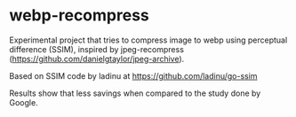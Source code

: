 # webp-recompress
Experimental project that tries to compress image to webp using perceptual difference (SSIM), inspired by jpeg-recompress (https://github.com/danielgtaylor/jpeg-archive).

Based on SSIM code by ladinu at https://github.com/ladinu/go-ssim

Results show that less savings when compared to the study done by Google.
